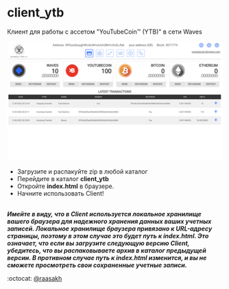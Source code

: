 # client_ytb

Клиент для работы с ассетом "YouTubeCoin™ (YTB)" в сети Waves
</br>
<p align="center">
  <img src="https://github.com/raasakh/client_ytb/blob/main/wallet.png">
</p>

* Загрузите и распакуйте zip в любой каталог
* Перейдите в каталог **client_ytb**
* Откройте **index.html** в браузере.
* Начните использовать Client!
</br></br>

**_Имейте в виду, что в Client используется локальное хранилище вашего браузера для надежного хранения данных ваших учетных записей. Локальное хранилище браузера привязано к URL-адресу страницы, поэтому в этом случае это будет путь к index.html. Это означает, что если вы загрузите следующую версию Client, убедитесь, что вы распаковываете архив в каталог предыдущей версии. В противном случае путь к index.html изменится, и вы не сможете просмотреть свои сохраненные учетные записи._**

:octocat: [@raasakh](https://github.com/raasakh)
